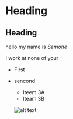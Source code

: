 # Heading 

## Heading 

hello my name is *Semone* 

I work at none of your 

- First 
- sencond 
  - Iteem 3A 
  - Iteam 3B 
  
  
  ![alt text ](https://www.google.com/url?sa=i&url=https%3A%2F%2Fadmiralmarkets.com%2Fanalytics%2Ftraders-blog%2Ftop-trading-ideas&psig=AOvVaw3A1f0hoI6FFX90r_AK7Pzx&ust=1606668665006000&source=images&cd=vfe&ved=0CAIQjRxqFwoTCKCQ2umBpu0CFQAAAAAdAAAAABAP)